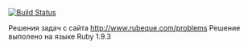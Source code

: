 [![Build Status](https://travis-ci.org/asnow73/RubequeTasks.png?branch=master)](https://travis-ci.org/asnow73/RubequeTasks)

Решения задач с сайта http://www.rubeque.com/problems
Решение выполено на языке Ruby 1.9.3
